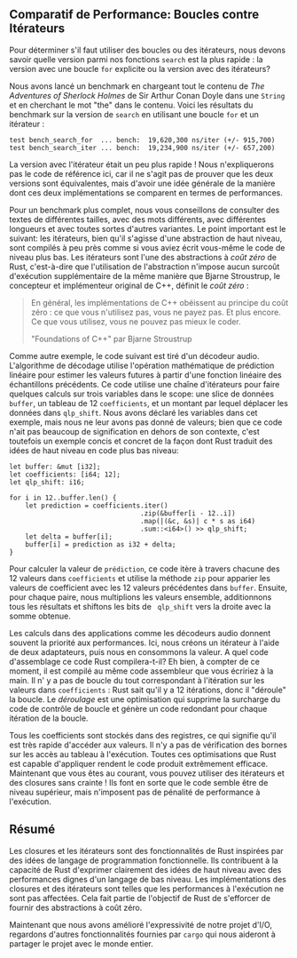 ## Comparatif de Performance: Boucles contre Itérateurs

Pour déterminer s'il faut utiliser des boucles ou des itérateurs, nous devons
savoir quelle version parmi nos fonctions `search` est la plus rapide : la
version avec une boucle `for` explicite ou la version avec des itérateurs?

Nous avons lancé un benchmark en chargeant tout le contenu de *The Adventures
of Sherlock Holmes* de Sir Arthur Conan Doyle dans une `String` et en cherchant
le mot "the" dans le contenu. Voici les résultats du benchmark sur la version
de `search` en utilisant une boucle `for` et un itérateur :

```text
test bench_search_for  ... bench:  19,620,300 ns/iter (+/- 915,700)
test bench_search_iter ... bench:  19,234,900 ns/iter (+/- 657,200)
```

La version avec l'itérateur était un peu plus rapide ! Nous n'expliquerons pas
le code de référence ici, car il ne s'agit pas de prouver que les deux versions
sont équivalentes, mais d'avoir une idée générale de la manière dont ces deux
implémentations se comparent en termes de performances.

Pour un benchmark plus complet, nous vous conseillons de consulter des textes
de différentes tailles, avec des mots différents, avec différentes longueurs et
avec toutes sortes d'autres variantes. Le point important est le suivant: les
itérateurs, bien qu'il s'agisse d'une abstraction de haut niveau, sont compilés
à peu près comme si vous aviez écrit vous-même le code de niveau plus bas. Les
itérateurs sont l'une des abstractions à *coût zéro* de Rust, c'est-à-dire que
l'utilisation de l'abstraction n'impose aucun surcoût d'exécution
supplémentaire de la même manière que Bjarne Stroustrup, le concepteur et
implémenteur original de C++, définit le *coût zéro* :

> En général, les implémentations de C++ obéissent au principe du coût zéro :
> ce que vous n'utilisez pas, vous ne payez pas. Et plus encore. Ce que vous
> utilisez, vous ne pouvez pas mieux le coder.
>
> "Foundations of C++" par Bjarne Stroustrup

Comme autre exemple, le code suivant est tiré d'un décodeur audio. L'algorithme
de décodage utilise l'opération mathématique de prédiction linéaire pour
estimer les valeurs futures à partir d'une fonction linéaire des échantillons
précédents. Ce code utilise une chaîne d'itérateurs pour faire quelques calculs
sur trois variables dans le scope: une slice de données `buffer`, un tableau de
12 `coefficients`, et un montant par lequel déplacer les données dans
`qlp_shift`. Nous avons déclaré les variables dans cet exemple, mais nous ne
leur avons pas donné de valeurs; bien que ce code n'ait pas beaucoup de
signification en dehors de son contexte, c'est toutefois un exemple concis et
concret de la façon dont Rust traduit des idées de haut niveau en code plus bas
niveau:

```rust,ignore
let buffer: &mut [i32];
let coefficients: [i64; 12];
let qlp_shift: i16;

for i in 12..buffer.len() {
    let prediction = coefficients.iter()
                                 .zip(&buffer[i - 12..i])
                                 .map(|(&c, &s)| c * s as i64)
                                 .sum::<i64>() >> qlp_shift;
    let delta = buffer[i];
    buffer[i] = prediction as i32 + delta;
}
```

Pour calculer la valeur de `prédiction`, ce code itère à travers chacune des 12
valeurs dans `coefficients` et utilise la méthode `zip` pour apparier les
valeurs de coefficient avec les 12 valeurs précédentes dans `buffer`. Ensuite,
pour chaque paire, nous multiplions les valeurs ensemble, additionnons tous les
résultats et shiftons les bits de ` qlp_shift` vers la droite avec la somme
obtenue.

Les calculs dans des applications comme les décodeurs audio donnent souvent la
priorité aux performances. Ici, nous créons un itérateur à l'aide de deux
adaptateurs, puis nous en consommons la valeur. A quel code d'assemblage ce
code Rust compilera-t-il? Eh bien, à compter de ce moment, il est compilé au
même code assembleur que vous écririez à la main. Il n' y a pas de boucle du
tout correspondant à l'itération sur les valeurs dans `coefficients` : Rust
sait qu'il y a 12 itérations, donc il "déroule" la boucle. Le *déroulage* est
une optimisation qui supprime la surcharge du code de contrôle de boucle et
génère un code redondant pour chaque itération de la boucle.

Tous les coefficients sont stockés dans des registres, ce qui signifie qu'il
est très rapide d'accéder aux valeurs. Il n'y a pas de vérification des bornes
sur les accès au tableau à l'exécution. Toutes ces optimisations que Rust est
capable d'appliquer rendent le code produit extrêmement efficace. Maintenant
que vous êtes au courant, vous pouvez utiliser des itérateurs et des closures
sans crainte ! Ils font en sorte que le code semble être de niveau supérieur,
mais n'imposent pas de pénalité de performance à l'exécution.

## Résumé

Les closures et les itérateurs sont des fonctionnalités de Rust inspirées par
des idées de langage de programmation fonctionnelle. Ils contribuent à la
capacité de Rust d'exprimer clairement des idées de haut niveau avec des
performances dignes d'un langage de bas niveau. Les implémentations des
closures et des itérateurs sont telles que les performances à l'exécution ne
sont pas affectées. Cela fait partie de l'objectif de Rust de s'efforcer de
fournir des abstractions à coût zéro.

Maintenant que nous avons amélioré l'expressivité de notre projet d'I/O,
regardons d'autres fonctionnalités fournies par `cargo` qui nous aideront à
partager le projet avec le monde entier.
